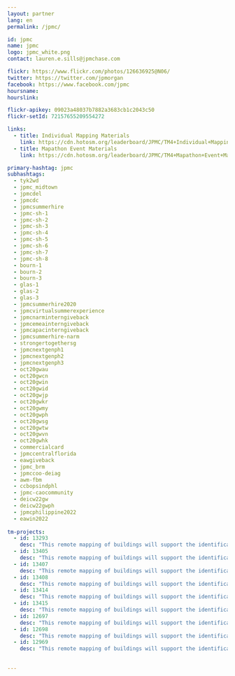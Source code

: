 ```yaml
---
layout: partner
lang: en
permalink: /jpmc/

id: jpmc
name: jpmc
logo: jpmc_white.png
contact: lauren.e.sills@jpmchase.com

flickr: https://www.flickr.com/photos/126636925@N06/
twitter: https://twitter.com/jpmorgan
facebook: https://www.facebook.com/jpmc
hoursname:
hourslink:

flickr-apikey: 09023a48037b7882a3683cb1c2043c50
flickr-setId: 72157655209554272

links:
  - title: Individual Mapping Materials
    link: https://cdn.hotosm.org/leaderboard/JPMC/TM4+Individual+Mapping+Materials.zip
  - title: Mapathon Event Materials
    link: https://cdn.hotosm.org/leaderboard/JPMC/TM4+Mapathon+Event+Materials.zip

primary-hashtag: jpmc
subhashtags:
  - tyk2wd
  - jpmc_midtown
  - jpmcdel
  - jpmcdc
  - jpmcsummerhire
  - jpmc-sh-1
  - jpmc-sh-2
  - jpmc-sh-3
  - jpmc-sh-4
  - jpmc-sh-5
  - jpmc-sh-6
  - jpmc-sh-7
  - jpmc-sh-8
  - bourn-1
  - bourn-2
  - bourn-3
  - glas-1
  - glas-2
  - glas-3
  - jpmcsummerhire2020
  - jpmcvirtualsummerexperience
  - jpmcnarminterngiveback
  - jpmcemeainterngiveback
  - jpmcapacinterngiveback
  - jpmcsummerhire-narm
  - strongertogethersg
  - jpmcnextgenph1
  - jpmcnextgenph2
  - jpmcnextgenph3
  - oct20gwau
  - oct20gwcn
  - oct20gwin
  - oct20gwid
  - oct20gwjp
  - oct20gwkr
  - oct20gwmy
  - oct20gwph
  - oct20gwsg
  - oct20gwtw
  - oct20gwvn
  - oct20gwhk
  - commercialcard
  - jpmccentralflorida
  - eawgiveback
  - jpmc_brm
  - jpmccoo-deiag
  - awm-fbm
  - ccbopsindphl
  - jpmc-caocommunity
  - deicw22gw
  - deicw22gwph
  - jpmcphilippine2022
  - eawin2022
  
tm-projects:
  - id: 13293
    desc: "This remote mapping of buildings will support the identification and characterization of settlements, as well as the implementation of planned activities and largely the generation of data for humanitarian activities"
  - id: 13405
    desc: "This remote mapping of buildings will support the identification and characterization of settlements, as well as the implementation of planned activities and largely the generation of data for humanitarian activities"
  - id: 13407
    desc: "This remote mapping of buildings will support the identification and characterization of settlements, as well as the implementation of planned activities and largely the generation of data for humanitarian activities"
  - id: 13408
    desc: "This remote mapping of buildings will support the identification and characterization of settlements, as well as the implementation of planned activities and largely the generation of data for humanitarian activities"
  - id: 13414
    desc: "This remote mapping of buildings will support the identification and characterization of settlements, as well as the implementation of planned activities and largely the generation of data for humanitarian activities"
  - id: 13415
    desc: "This remote mapping of buildings will support the identification and characterization of settlements, as well as the implementation of planned activities and largely the generation of data for humanitarian activities"
  - id: 12697
    desc: "This remote mapping of buildings will support the identification and characterization of settlements, as well as the implementation of planned activities and largely the generation of data for humanitarian activities"
  - id: 12698
    desc: "This remote mapping of buildings will support the identification and characterization of settlements, as well as the implementation of planned activities and largely the generation of data for humanitarian activities"
  - id: 12969
    desc: "This remote mapping of buildings will support the identification and characterization of settlements, as well as the implementation of planned activities and largely the generation of data for humanitarian activities"
  
   
---
```

